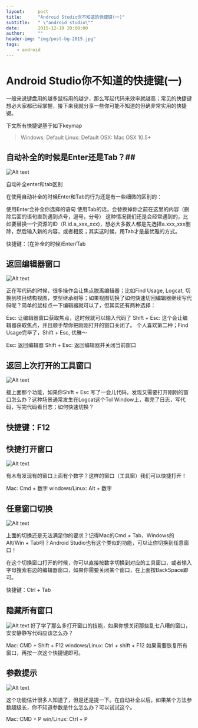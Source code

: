 ```yaml
---
layout:     post
title:      "Android Studio你不知道的快捷键(一)"
subtitle:   " \"android studio\""
date:       2015-12-19 20:00:00
author:     ""
header-img: "img/post-bg-2015.jpg"
tags:
    - android
---
```



 

# Android Studio你不知道的快捷键(一)

一般来说键盘用的越多鼠标用的越少，那么写起代码来效率就越高；常见的快捷键想必大家都已经掌握，接下来我就分享一些你可能不知道的但确非常实用的快捷键。

下文所有快捷键基于如下keymap 

>Windows: Default
>Linux: Default
>OSX: Mac OSX 10.5+

## 自动补全的时候是Enter还是Tab？##


![Alt text](http://7sbqce.com1.z0.glb.clouddn.com/blog2015-12-11-1.gif "Optional title")


自动补全enter和tab区别

在使用自动补全的时候Enter和Tab的行为还是有一些细微的区别的：

使用Enter会补全你选择的语句
使用Tab的话，会替换掉你之前在这里的内容（删除后面的语句直到遇到点号，逗号，分号）
这种情况我们还是会经常遇到的，比如要替换一个资源的ID（R.id.a_xxx_xxx)，想必大多数人都是先选择a.xxx_xxx删除，然后输入新的内容，或者相反；其实这时候，用Tab才是最优雅的方式。

快捷键：（在补全的时候)Enter/Tab

## 返回编辑器窗口 ##

![Alt text](http://7sbqce.com1.z0.glb.clouddn.com/blog2015-12-11-2.gif "Optional title")

正在写代码的时候，很多操作会让焦点脱离编辑器；比如Find Usage, Logcat, 切换到项目结构视图，类型继承树等；如果视图切换了如何快速切回编辑器继续写代码呢？简单的鼠标点一下编辑器就可以了，但其实还有两种选择：

Esc: 让编辑器窗口获取焦点，这时候就可以输入代码了
Shift + Esc: 这个会让编辑器获取焦点，并且顺手帮你把刚刚打开的窗口关闭了。
个人喜欢第二种；Find Usage完毕了，Shift + Esc, 优雅～

Esc: 返回编辑器
Shift + Esc: 返回编辑器并关闭当前窗口

## 返回上次打开的工具窗口 ## 

![Alt text](http://7sbqce.com1.z0.glb.clouddn.com/blog2015-12-11-3.gif "Optional title")

接上面那个功能，如果你Shift + Esc 写了一会儿代码，发现又需要打开刚刚的窗口怎么办？这种场景通常发生在Logcat这个Tol Window上，看完了日志，写代码，写完代码看日志；如何快速切换？

## 快捷键：F12 ## 

## 快捷打开窗口 ## 
![Alt text](http://7sbqce.com1.z0.glb.clouddn.com/blog2015-12-11-4.gif "Optional title")

有木有发现有的窗口上面有个数字？这样的窗口（工具窗）我们可以快捷打开！

Mac: Cmd + 数字
windows/Linux: Alt + 数字

## 任意窗口切换 ## 
![Alt text](http://7sbqce.com1.z0.glb.clouddn.com/blog2015-12-11-5.gif "Optional title")

上面的切换还是无法满足你的要求？记得Mac的Cmd + Tab，Windows的Alt/Win + Tab吗？Android Studio也有这个类似的功能，可以让你切换到任意窗口！

在这个切换窗口打开的时候，你可以直接按数字切换到对应的工具窗口，或者输入字母搜索右边的编辑器窗口，如果你需要关闭某个窗口，在上面按BackSpace即可。

快捷键：Ctrl + Tab

## 隐藏所有窗口 ## 

![Alt text](http://7sbqce.com1.z0.glb.clouddn.com/blog2015-12-11-6.gif "Optional title")
好了学了那么多打开窗口的技能，如果你想关闭那些乱七八糟的窗口，安安静静写代码应该怎么办？

Mac: CMD + Shift + F12
windows/Linux: Ctrl + shift + F12
如果需要恢复所有窗口，再按一次这个快捷键即可。

## 参数提示 ## 
![Alt text](http://7sbqce.com1.z0.glb.clouddn.com/blog2015-12-11-7.gif "Optional title")

这个功能估计很多人知道了，但是还是提一下。在自动补全以后，如果某个方法参数超级长，你不知道参数是什么怎么办？可以试试这个。

Mac: CMD + P
win/Linux: Ctrl + P